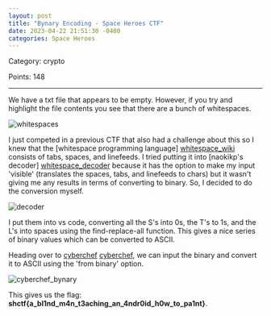 ```yaml
---
layout: post
title: "Bynary Encoding - Space Heroes CTF"
date: 2023-04-22 21:51:30 -0400
categories: Space Heroes
---
```



Category: crypto

Points: 148

---


We have a txt file that appears to be empty. However, if you try and highlight the file contents you see that there are a bunch of whitespaces.

![whitespaces](/ctf_writeups/assets/images/whitespace.png)

I just competed in a previous CTF that also had a challenge about this so I knew that the [whitespace programming language] [whitespace_wiki] consists of tabs, spaces, and linefeeds. I tried putting it into [naokikp's decoder] [whitespace_decoder] because it has the option to make my input 'visible' (translates the spaces, tabs, and linefeeds to chars) but it wasn't giving me any results in terms of converting to binary. So, I decided to do the conversion myself.

![decoder](/ctf_writeups/assets/images/whitespace_unconverted.png)

I put them into vs code, converting all the S's into 0s, the T's to 1s, and the L's into spaces using the find-replace-all function. This gives a nice series of binary values which can be converted to ASCII.

Heading over to [cyberchef] [cyberchef], we can input the binary and convert it to ASCII using the 'from binary' option. 

![cyberchef_bynary](/ctf_writeups/assets/images/cyberchef_bynary.png)

This gives us the flag: **shctf{a_bl1nd_m4n_t3aching_an_4ndr0id_h0w_to_pa1nt}**.


[whitespace_wiki]: https://en.wikipedia.org/wiki/Whitespace_(programming_language)
[whitespace_decoder]: https://naokikp.github.io/wsi/whitespace.html
[cyberchef]: https://gchq.github.io/CyberChef/